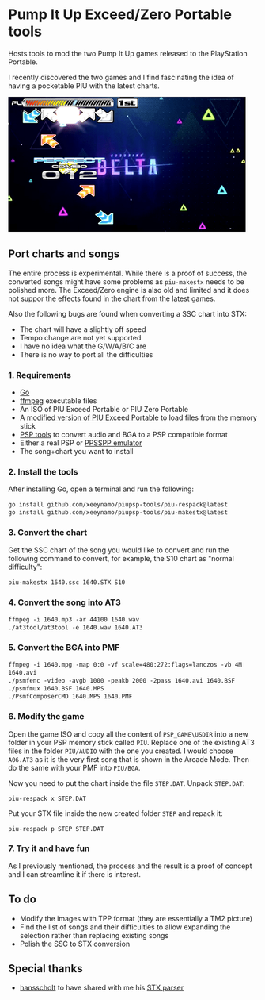 # Pump It Up Exceed/Zero Portable tools

Hosts tools to mod the two Pump It Up games released to the PlayStation Portable.

I recently discovered the two games and I find fascinating the idea of having a pocketable PIU with the latest charts.

![modded Pump It Up Exceed with the Crossing Delta chart running](ULKS46042.png)

## Port charts and songs

The entire process is experimental. While there is a proof of success, the converted songs might have some problems as `piu-makestx` needs to be polished more. The Exceed/Zero engine is also old and limited and it does not suppor the effects found in the chart from the latest games.

Also the following bugs are found when converting a SSC chart into STX:

* The chart will have a slightly off speed
* Tempo change are not yet supported
* I have no idea what the G/W/A/B/C are
* There is no way to port all the difficulties

### 1. Requirements

* [Go](https://go.dev/dl/)
* [ffmpeg](https://ffmpeg.org/download.html) executable files
* An ISO of PIU Exceed Portable or PIU Zero Portable
* A [modified version of PIU Exceed Portable](https://github.com/Xeeynamo/piupsp-tools/releases/tag/piuex_mod) to load files from the memory stick
* [PSP tools](https://github.com/Xeeynamo/piupsp-tools/releases/tag/psptools) to convert audio and BGA to a PSP compatible format
* Either a real PSP or [PPSSPP emulator](https://ppsspp.org/downloads.html)
* The song+chart you want to install

### 2. Install the tools

After installing Go, open a terminal and run the following:

```shell
go install github.com/xeeynamo/piupsp-tools/piu-respack@latest
go install github.com/xeeynamo/piupsp-tools/piu-makestx@latest
```

### 3. Convert the chart

Get the SSC chart of the song you would like to convert and run the following command to convert, for example, the S10 chart as "normal difficulty":

```shell
piu-makestx 1640.ssc 1640.STX S10
```

### 4. Convert the song into AT3

```script
ffmpeg -i 1640.mp3 -ar 44100 1640.wav
./at3tool/at3tool -e 1640.wav 1640.AT3
```

### 5. Convert the BGA into PMF

```script
ffmpeg -i 1640.mpg -map 0:0 -vf scale=480:272:flags=lanczos -vb 4M 1640.avi
./psmfenc -video -avgb 1000 -peakb 2000 -2pass 1640.avi 1640.BSF
./psmfmux 1640.BSF 1640.MPS
./PsmfComposerCMD 1640.MPS 1640.PMF
```

### 6. Modify the game

Open the game ISO and copy all the content of `PSP_GAME\USDIR` into a new folder in your PSP memory stick called `PIU`. Replace one of the existing AT3 files in the folder `PIU/AUDIO` with the one you created. I would choose `A06.AT3` as it is the very first song that is shown in the Arcade Mode. Then do the same with your PMF into `PIU/BGA`.

Now you need to put the chart inside the file `STEP.DAT`. Unpack `STEP.DAT`:

```script
piu-respack x STEP.DAT
```

Put your STX file inside the new created folder `STEP` and repack it:

```script
piu-respack p STEP STEP.DAT
```

### 7. Try it and have fun

As I previously mentioned, the process and the result is a proof of concept and I can streamline it if there is interest.

## To do

* Modify the images with TPP format  (they are essentially a TM2 picture)
* Find the list of songs and their difficulties to allow expanding the selection rather than replacing existing songs
* Polish the SSC to STX conversion

## Special thanks

* [hansscholt](https://github.com/hansscholt) to have shared with me his [STX parser](https://github.com/hansscholt/nx20/blob/master/nx20/STXReader.cs)
